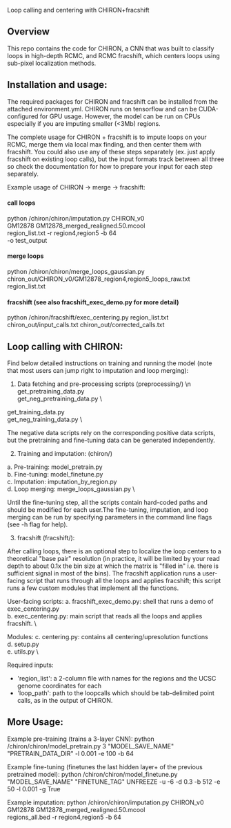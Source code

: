 Loop calling and centering with CHIRON+fracshift


## Overview

This repo contains the code for CHIRON, a CNN that was built to classify loops in high-depth RCMC, and RCMC fracshift, which centers loops using sub-pixel localization methods. 

## Installation and usage:

The required packages for CHIRON and fracshift can be installed from the attached environment.yml. CHIRON runs on tensorflow and can be CUDA-configured for GPU usage. However, the model can be run on CPUs especially if you are imputing smaller (<3Mb) regions.

The complete usage for CHIRON + fracshift is to impute loops on your RCMC, merge them via local max finding, and then center them with fracshift. You could also use any of these steps separately (ex. just apply fracshift on existing loop calls), but the input formats track between all three so check the documentation for how to prepare your input for each step separately.

Example usage of CHIRON -> merge -> fracshift:

#### call loops
python /chiron/chiron/imputation.py CHIRON_v0 \
    GM12878 GM12878_merged_realigned.50.mcool \
    region_list.txt -r region4,region5 -b 64 \
    -o test_output

#### merge loops 
python /chiron/chiron/merge_loops_gaussian.py chiron_out/CHIRON_v0/GM12878_region4,region5_loops_raw.txt region_list.txt

#### fracshift (see also fracshift_exec_demo.py for more detail)
python /chiron/fracshift/exec_centering.py region_list.txt chiron_out/input_calls.txt chiron_out/corrected_calls.txt

## Loop calling with CHIRON:

Find below detailed instructions on training and running the model (note that most users can jump right to imputation and loop merging):

1. Data fetching and pre-processing scripts (preprocessing/) \n
get_pretraining_data.py \
get_neg_pretraining_data.py \

get_training_data.py \
get_neg_training_data.py \ 

The negative data scripts rely on the corresponding positive data scripts, but the pretraining and fine-tuning data can be generated independently.

2. Training and imputation: (chiron/) 

a. Pre-training: model_pretrain.py \
b. Fine-tuning: model_finetune.py \
c. Imputation: imputation_by_region.py \
d. Loop merging: merge_loops_gaussian.py \

Until the fine-tuning step, all the scripts contain hard-coded paths and should be modified for each user.The fine-tuning, imputation, and loop merging can be run by specifying parameters in the command line flags (see -h flag for help).

3. fracshift (fracshift/):

After calling loops, there is an optional step to localize the loop centers to a theoretical "base pair" resolution (in practice, it will be limited by your read depth to about 0.1x the bin size at which the matrix is "filled in" i.e. there is sufficient signal in most of the bins). The fracshift application runs a user-facing script that runs through all the loops and applies fracshift; this script runs a few custom modules that implement all the functions.

User-facing scripts:
a. fracshift_exec_demo.py: shell that runs a demo of exec_centering.py  \
b. exec_centering.py: main script that reads all the loops and applies fracshift.  \

Modules:
c. centering.py: contains all centering/upresolution functions  \
d. setup.py  \
e. utils.py  \

Required inputs:
- 'region_list': a 2-column file with names for the regions and the UCSC genome coordinates for each
- 'loop_path': path to the loopcalls which should be tab-delimited point calls, as in the output of CHIRON.

## More Usage:

Example pre-training (trains a 3-layer CNN):
python /chiron/chiron/model_pretrain.py 3 "MODEL_SAVE_NAME" "PRETRAIN_DATA_DIR" -l 0.001 -e 100 -b 64

Example fine-tuning (finetunes the last hidden layer+ of the previous pretrained model):
python /chiron/chiron/model_finetune.py "MODEL_SAVE_NAME" "FINETUNE_TAG" UNFREEZE -u -6 -d 0.3 -b 512 -e 50 -l 0.001 -g True

Example imputation:
python /chiron/chiron/imputation.py CHIRON_v0 \
    GM12878 GM12878_merged_realigned.50.mcool \
    regions_all.bed -r region4,region5 -b 64

